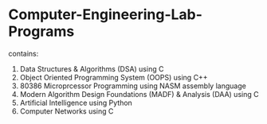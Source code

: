 # Computer-Engineering-Lab-Programs
contains:
  1. Data Structures & Algorithms (DSA) using C
  2. Object Oriented Programming System (OOPS) using C++
  3. 80386 Microprcessor Programming using NASM assembly language
  4. Modern Algorithm Design Foundations (MADF) & Analysis (DAA) using C
  5. Artificial Intelligence using Python
  6. Computer Networks using C 
